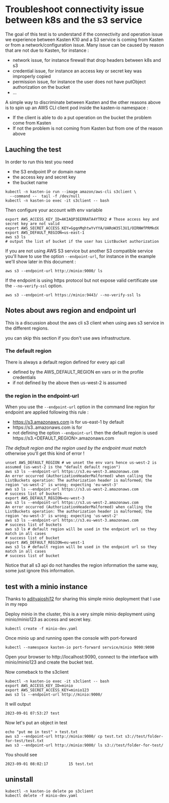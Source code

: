 # Troubleshoot connectivity issue between k8s and the s3 service

The goal of this test is to understand if the connectivity and operation issue 
we experience between Kasten K10 and a S3 service is coming from Kasten or from a 
network/configuration issue. Many issue can be caused by reason that are not 
due to Kasten, for instance : 
- network issue, for instance firewall that drop headers between k8s and s3
- credential issue, for instance an access key or secret key was improperly 
copied
- permission issue, for instance the user does not have putObject authorization 
on the bucket
- ...

A simple way to discriminate between Kasten and the other reasons above is to 
spin up an AWS CLI client pod inside the kasten-io namespace : 

- If the client is able to do a put operation on the bucket the problem come 
from Kasten
- If not the problem is not coming from Kasten but from one of the reason above

## Lauching the test 

In order to run this test you need 
- the S3 endpoint IP or domain name
- the access key and secret key 
- the bucket name


```
kubectl -n kasten-io run --image amazon/aws-cli s3client \
  --command --  tail -f /dev/null
kubectl -n kasten-io exec -it s3client -- bash
```

Then configure your account with env variable 
```
export AWS_ACCESS_KEY_ID=AKIAQP3EERRATA4YTRX2 # Those access key and secret key are not valid
export AWS_SECRET_ACCESS_KEY=GgqnMqhtwYvYYA/UARoW35l3U1/OIRNWfPRMkdX
export AWS_DEFAULT_REGION=us-east-1
aws s3 ls
# output the list of bucket if the user has ListBucket authorization 
```

If you are not using AWS S3 service but another S3 compatible service 
you'll have to use the option `--endpoint-url`, for instance in the 
example we'll show later in this document :

```
aws s3 --endpoint-url http://minio:9000/ ls
```

If the endpoint is using https protocol but not expose valid certificate 
use the `--no-verify-ssl` option.
```
aws s3 --endpoint-url https://minio:9443/ --no-verify-ssl ls
```

## Notes about aws region and endpoint url 

This is a discussion about the aws cli s3 client when using 
aws s3 service in the different regions.

you can skip this section if you don't use aws infrastructure. 

### The default region 
There is always a default region defined for every api call 
- defined by the AWS_DEFAULT_REGION en vars or in the profile credentials 
- if not defined by the above then us-west-2 is assumed

### the region in the endpoint-url
When you use the `--endpoint-url` option in the command line region for endpoint 
are applied following this rule :  
- https://s3.amazonaws.com is for us-east-1 by default 
- https://s3.<REGION>.amazonaws.com is for <REGION>
- not defining the option `--endpoint-url` then the default region is used https://s3.<DEFAULT_REGION>.amazonaws.com


*The default region and the region used by the endpoint must match* otherwise you'll get this kind of error ! 

```
unset AWS_DEFAULT_REGION # we unset the env vars hence us-west-2 is assumed (us-west-2 is the "default default region")
aws s3 ls --endpoint-url https://s3.eu-west-3.amazonaws.com
An error occurred (AuthorizationHeaderMalformed) when calling the ListBuckets operation: The authorization header is malformed; the region 'us-west-2' is wrong; expecting 'eu-west-3'
aws s3 ls --endpoint-url https://s3.us-west-2.amazonaws.com
# success list of buckets 
export AWS_DEFAULT_REGION=eu-west-3 
aws s3 ls --endpoint-url https://s3.us-west-2.amazonaws.com
An error occurred (AuthorizationHeaderMalformed) when calling the ListBuckets operation: The authorization header is malformed; the region 'eu-west-3' is wrong; expecting 'us-west-2'
aws s3 ls --endpoint-url https://s3.eu-west-3.amazonaws.com
# success list of buckets
aws s3 ls # default region will be used in the endpoint url so they match in all cases 
# success list of bucket 
export AWS_DEFAULT_REGION=eu-west-1
aws s3 ls # default region will be used in the endpoint url so they match in all cases 
# success list of bucket 
```

Notice that all s3 api do not handles the region information the same way, some just ignore this information.

## test with a minio instance 

Thanks to [adityajoshi12](https://github.com/adityajoshi12/kubernetes-development) for sharing this simple minio deployment that I use in my repo

Deploy minio in the cluster, this is a very simple minio deployment using minio/minio123 as access and secret key.

```
kubectl create -f minio-dev.yaml
```

Once minio up and running open the console with port-forward 
```
kubectl --namespace kasten-io port-forward service/minio 9090:9090  
```

Open your browser to http://localhost:9090, connect to the interface with minio/minio123 and create the bucket test.

Now comeback to the s3client 
```
kubectl -n kasten-io exec -it s3client -- bash
export AWS_ACCESS_KEY_ID=minio
export AWS_SECRET_ACCESS_KEY=minio123
aws s3 ls --endpoint-url http://minio:9000/
```

It will output
```
2023-09-01 07:53:27 test
```

Now let's put an object in test 
```
echo "put me in test" > test.txt
aws s3 --endpoint-url http://minio:9000/ cp test.txt s3://test/folder-for-test/test.txt 
aws s3 --endpoint-url http://minio:9000/ ls s3://test/folder-for-test/
```

You should see 
```
2023-09-01 08:02:17         15 test.txt
```

## uninstall 

```
kubectl -n kasten-io delete po s3client
kubectl delete -f minio-dev.yaml
```